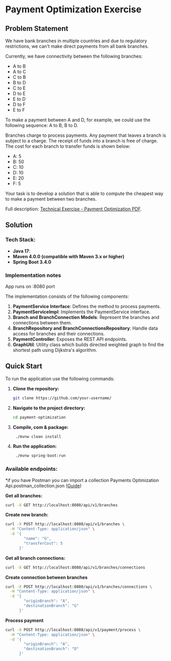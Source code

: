 # Payment Optimization Exercise

## Problem Statement

We have bank branches in multiple countries and due to regulatory restrictions, we can't make direct payments from all bank branches.

Currently, we have connectivity between the following branches:
- A to B
- A to C
- C to B
- B to D
- C to E
- D to E
- E to D
- D to F
- E to F

To make a payment between A and D, for example, we could use the following sequence: A to B, B to D.

Branches charge to process payments. Any payment that leaves a branch is subject to a charge. The receipt of funds into a branch is free of charge. The cost for each branch to transfer funds is shown below:

- A: 5
- B: 50
- C: 10
- D: 10
- E: 20
- F: 5

Your task is to develop a solution that is able to compute the cheapest way to make a payment between two branches.

Full description: [Technical Exercise - Payment Optimization PDF](https://github.com/your-username/your-project/blob/master/docs/Technical_Exercise_-_Payment_Optimization.pdf).

## Solution

### Tech Stack:

- **Java 17**:
- **Maven 4.0.0 (compatible with Maven 3.x or higher)**
- **Spring Boot 3.4.0**

### Implementation notes

App runs on :8080 port

The implementation consists of the following components:

1. **PaymentService Interface**: Defines the method to process payments.
2. **PaymentServiceImpl**: Implements the PaymentService interface.
3. **Branch and BranchConnection Models**: Represent the branches and connections between them.
4. **BranchRepository and BranchConnectionsRepository**: Handle data access for branches and their connections.
5. **PaymentController**: Exposes the REST API endpoints.
6. **GraphUtil**: Utility class which builds directed weighted graph to find the shortest path using Dijkstra's algorithm.

## Quick Start

To run the application use the following commands:

1. **Clone the repository:**
   ```bash
   git clone https://github.com/your-username/
   ```

2. **Navigate to the project directory:**
   ```bash
   cd payment-optimization
   ```

3. **Compile, com & package:**
   ```bash
    ./mvnw clean install
   ```

4. **Run the application:**
   ```bash
    ./mvnw spring-boot:run
   ```
### Available endpoints:
*if you have Postman you can import a collection Payments Optimization Api.postman_collection.json
([Guide](https://docs.tink.com/entries/articles/postman-collection-for-account-check))

**Get all branches:**

   ```bash
   curl -X GET http://localhost:8080/api/v1/branches
   ```
**Create new branch:**

   ```bash
   curl -X POST http://localhost:8080/api/v1/branches \
     -H "Content-Type: application/json" \
     -d '{
           "name": "G",
           "transferCost": 5
         }'

   ```
   
**Get all branch connections:**

   ```bash
   curl -X GET http://localhost:8080/api/v1/branches/connections
   ```
**Create connection between branches**

   ```bash
   curl -X POST http://localhost:8080/api/v1/branches/connections \
     -H "Content-Type: application/json" \
     -d '{
           "originBranch": "A",
           "destinationBranch": "G"
         }'

   ```

**Process payment**
   ```bash
   curl -X POST http://localhost:8080/api/v1/payment/process \
     -H "Content-Type: application/json" \
     -d '{
           "originBranch": "A",
           "destinationBranch": "D"
         }'
   ```
